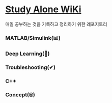 # [Study Alone WiKi](https://github.com/soup1997/Study-Alone/wiki)
매일 공부하는 것을 기록하고 정리하기 위한 레포지토리
### MATLAB/Simulink(📊)    
### Deep Learning(🧬)      
### Troubleshooting(✔)   
### C++   
### Concept(🙄)

